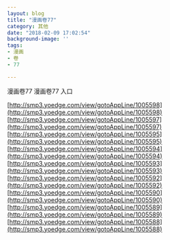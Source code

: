```yaml
---
layout: blog
title: "漫画卷77"
category: 其他
date: "2018-02-09 17:02:54"
background-image: ''
tags:
- 漫画
- 卷
- 77

---
```

漫画卷77
漫画卷77
入口

[http://smp3.yoedge.com/view/gotoAppLine/1005598](http://smp3.yoedge.com/view/gotoAppLine/1005598)
[http://smp3.yoedge.com/view/gotoAppLine/1005597](http://smp3.yoedge.com/view/gotoAppLine/1005597)
[http://smp3.yoedge.com/view/gotoAppLine/1005595](http://smp3.yoedge.com/view/gotoAppLine/1005595)
[http://smp3.yoedge.com/view/gotoAppLine/1005594](http://smp3.yoedge.com/view/gotoAppLine/1005594)
[http://smp3.yoedge.com/view/gotoAppLine/1005593](http://smp3.yoedge.com/view/gotoAppLine/1005593)
[http://smp3.yoedge.com/view/gotoAppLine/1005592](http://smp3.yoedge.com/view/gotoAppLine/1005592)
[http://smp3.yoedge.com/view/gotoAppLine/1005590](http://smp3.yoedge.com/view/gotoAppLine/1005590)
[http://smp3.yoedge.com/view/gotoAppLine/1005589](http://smp3.yoedge.com/view/gotoAppLine/1005589)
[http://smp3.yoedge.com/view/gotoAppLine/1005588](http://smp3.yoedge.com/view/gotoAppLine/1005588)

        
